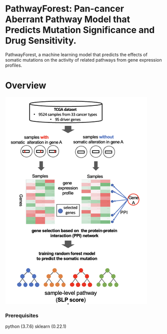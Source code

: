# PathwayForest: Pan-cancer Aberrant Pathway Model that Predicts Mutation Significance and Drug Sensitivity.
PathwayForest, a machine learning model that predicts the effects of somatic mutations on the activity of related pathways from gene expression profiles.

# Overview
![Overview](https://github.com/SanoKyohei/PathwayForest/blob/main/Overview.png)

### Prerequisites
python (3.7.6) 
sklearn (0.22.1) 
